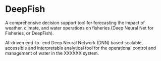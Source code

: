 # DeepFish
A comprehensive decision support tool for forecasting the impact of weather, climate, and water operations on fisheries 
(Deep Neural Net for Fisheries, or DeepFish). 

AI-driven end-to- end Deep Neural Network (DNN) based scalable, accessible and interpretable analytical tool for the operational control and management of water in the XXXXXX system.
